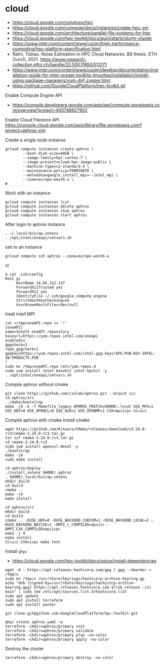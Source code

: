 # cloud

- https://cloud.google.com/solutions/hpc
- https://cloud.google.com/compute/docs/instances/create-hpc-vm
- https://cloud.google.com/architecture/parallel-file-systems-for-hpc
- https://cloud.google.com/hpc-toolkit/docs/quickstarts/slurm-cluster
- https://www.intel.com/content/www/us/en/high-performance-computing/hpc-platform-specification.html
- Rahn, Tobias. Noise Estimation in HPC Cloud Networks. BS thesis. ETH Zurich, 2021.
  https://www.research-collection.ethz.ch/handle/20.500.11850/513171
- https://www.intel.com/content/www/us/en/develop/documentation/installation-guide-for-intel-oneapi-toolkits-linux/top/installation/install-using-package-managers/yum-dnf-zypper.html
- https://github.com/GoogleCloudPlatform/hpc-toolkit.git

Enable Compute Engine API
- https://console.developers.google.com/apis/api/compute.googleapis.com/overview?project=400748927902

Enable Cloud Filestore API
https://console.cloud.google.com/apis/library/file.googleapis.com?project=aphros-sim

Create a single node instanse
```
gcloud compute instances create aphros \
        --boot-disk-size=40GB \
        --image-family=hpc-centos-7 \
        --image-project=cloud-hpc-image-public \
        --machine-type=c2-standard-4 \
        --maintenance-policy=TERMINATE \
        --metadata=google_install_mpi=--intel_mpi \
        --zone=europe-west6-a \
#
```

Work with an instance
```
gcloud compute instances list
gcloud compute instances delete aphros
gcloud compute instances stop aphros
gcloud compute instances start aphros
```

After login to aphros instance
```
. ~/.local/bin/ap.setenv
. /opt/intel/oneapi/setvars.sh
```

ssh to an instance
```
gcloud compute ssh aphros --zone=europe-west6-a
```

or

```
$ cat .ssh/config
Host gc
     HostName 34.65.212.137
     ForwardX11Trusted yes
     ForwardX11 yes
     IdentityFile ~/.ssh/google_compute_engine
     StrictHostKeyChecking=no
     UserKnownHostsFile=/dev/null
```

Intall intell MPI
```
cat >/tmp/oneAPI.repo << '!'
[oneAPI]
name=Intel® oneAPI repository
baseurl=https://yum.repos.intel.com/oneapi
enabled=1
gpgcheck=1
repo_gpgcheck=1
gpgkey=https://yum.repos.intel.com/intel-gpg-keys/GPG-PUB-KEY-INTEL-SW-PRODUCTS.PUB
!
sudo mv /tmp/oneAPI.repo /etc/yum.repos.d
sudo yum install intel-basekit intel-hpckit -y
. /opt/intel/oneapi/setvars.sh
```

Compile aphros without cmake
```
git clone https://github.com/cselab/aphros.git --branch icc
cd aphros/src
../make/bootstrap
make -j4 -k -f Makefile_legacy APHROS_PREFIX=$HOME/.local USE_MPI=1 USE_HDF=0 USE_OPENCL=0 USE_AVX=1 USE_OPENMP=1 CXX=mpiicpc CC=icc
```

Compile aphros with cmake
Install cmake
```
wget https://github.com/Kitware/CMake/releases/download/v3.24.0-rc3/cmake-3.24.0-rc3.tar.gz
tar zxf cmake-3.24.0-rc3.tar.gz
cd cmake-3.24.0-rc3
sudo yum install openssl-devel -y
./bootstrap
make -j4
sudo make install
```

```
cd aphros/deploy
./install_setenv $HOME/.aphros
. $HOME/.local/bin/ap.setenv
mkdir build
cd build
cmake ..
make -j4
make install
```

```
cd aphros/src
mkdir build
cd build
cmake .. -DUSE_HDF=0 -DUSE_BACKEND_CUBISM=1 -DUSE_BACKEND_LOCAL=1 -DUSE_BACKEND_NATIVE=1 -DMPI_C_COMPILER=mpiicc -DMPI_CXX_COMPILER=mpiicpc
make -j 4
make install
CC=icc CXX=icpc make test
```

Install `ghpc`
- https://cloud.google.com/hpc-toolkit/docs/setup/install-dependencies

```
wget -O - https://apt.releases.hashicorp.com/gpg | gpg --dearmor > /tmp/x
sudo mv /tmp/x /usr/share/keyrings/hashicorp-archive-keyring.gp
echo "deb [signed-by=/usr/share/keyrings/hashicorp-archive-keyring.gpg] https://apt.releases.hashicorp.com $(lsb_release -cs) main" | sudo tee /etc/apt/sources.list.d/hashicorp.list
sudo apt update
sudo apt install terraform
sudo apt install packer
```

```
git clone git@github.com:GoogleCloudPlatform/hpc-toolkit.git
```

```
ghpc create aphros.yaml -w
terraform -chdir=aphros/primary init
terraform -chdir=aphros/primary validate
terraform -chdir=aphros/primary plan -no-color
terraform -chdir=aphros/primary apply -no-color
```

Destroy the cluster
```
terraform -chdir=aphros/primary destroy -no-color
```
